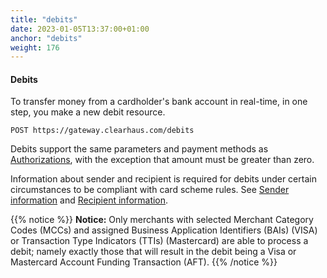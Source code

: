```yaml
---
title: "debits"
date: 2023-01-05T13:37:00+01:00
anchor: "debits"
weight: 176
---
```

#### Debits
To transfer money from a cardholder's bank account in real-time, in one step, you make a new debit resource.
```shell
POST https://gateway.clearhaus.com/debits
```
Debits support the same parameters and payment methods as [Authorizations](#authorizations), with the exception that amount must be greater than zero.

Information about sender and recipient is required for debits under certain circumstances to be compliant with card scheme rules. See [Sender information](#sender_information) and [Recipient information](#recipient_information).

{{% notice %}}
**Notice:** Only merchants with selected Merchant Category Codes (MCCs) and assigned Business Application Identifiers (BAIs) (VISA) or Transaction Type Indicators (TTIs) (Mastercard) are able to process a debit; namely exactly those that will result in the debit being a Visa or Mastercard Account Funding Transaction (AFT).
{{% /notice %}}
